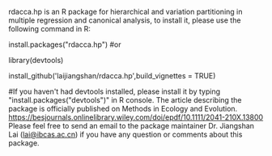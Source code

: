 rdacca.hp is an R package for hierarchical and variation partitioning in multiple regression and canonical analysis, to install it, please use the following command in R:

install.packages("rdacca.hp")
#or

library(devtools)

install_github('laijiangshan/rdacca.hp',build_vignettes = TRUE)

#If you haven't had devtools installed, please install it by typing "install.packages("devtools")" in R console.
The article describing the package is officially published on Methods in Ecology and Evolution.
https://besjournals.onlinelibrary.wiley.com/doi/epdf/10.1111/2041-210X.13800
Please feel free to send an email to the package maintainer Dr. Jiangshan Lai (lai@ibcas.ac.cn) if you have any question or comments about this package.

